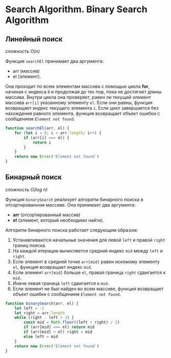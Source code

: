 # Search Algorithm. Binary Search Algorithm

## Линейный поиск

*сложность O(n)*

Функция `searchEl` принимает два аргумента:

* arr (массив)  
* el (элемент). 

Она проходит по всем элементам массива с помощью цикла **for**, начиная с индекса `0` и продолжая до тех пор, пока не достигнет длины массива. Внутри цикла она проверяет, равен ли текущий элемент массива `arr[i]` указанному элементу `el`. Если они равны, функция возвращает индекс текущего элемента `i`. Если цикл завершается без нахождения равного элемента, функция возвращает объект ошибки с сообщением `Element not found`.


```js
function searchEl(arr, el) {
    for (let i = 0; i < arr.length; i++) {
        if (arr[i] === el) {
            return i
        }
    }
    return new Error('Element not found')
}
```

## Бинарный поиск

*сложность O(log n)*

Функция `binarySearch` реализует алгоритм бинарного поиска в отсортированном массиве. Она принимает два аргумента: 
* **arr** (отсортированный массив) 
* **el** (элемент, который необходимо найти).

Алгоритм бинарного поиска работает следующим образом:

1. Устанавливаются начальные значения для левой `left` и правой `right` границ поиска.
2. На каждой итерации вычисляется средний индекс `mid` между `left` и `right`.
3. Если элемент в средней точке `arr[mid]` равен искомому элементу `el`, функция возвращает индекс `mid`.
4. Если элемент `arr[mid]` больше `el`, правая граница `right` сдвигается к `mid`.
5. Иначе левая граница `left` сдвигается к `mid`.
6. Если элемент не был найден во всем массиве, функция возвращает объект ошибки с сообщением `Element not found`.

```js
function binarySearch(arr, el) {
    let left = -1
    let right = arr.length
    while (right - left > 1) {
        const mid = Math.floor((left + right) / 2)
        if (arr[mid] === el) return mid
        if (arr[mid] > el) right = mid
        else left = mid
    }
    return new Error('Element not found')
}
```